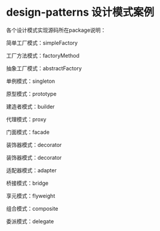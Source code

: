 # design-patterns 设计模式案例

各个设计模式实现源码所在package说明：

简单工厂模式：simpleFactory

工厂方法模式：factoryMethod

抽象工厂模式：abstractFactory

单例模式：singleton

原型模式：prototype

建造者模式：builder

代理模式：proxy

门面模式：facade

装饰器模式：decorator

装饰器模式：decorator

适配器模式：adapter

桥接模式：bridge

享元模式：flyweight

组合模式：composite

委派模式：delegate
